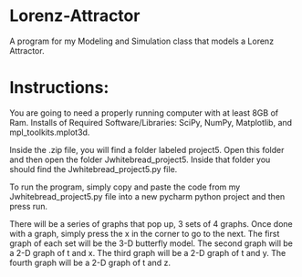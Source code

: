 # Lorenz-Attractor
A program for my Modeling and Simulation class that models a Lorenz Attractor.

# Instructions:
You are going to need a properly running computer with at least 8GB of Ram. 
Installs of Required Software/Libraries: SciPy, NumPy, Matplotlib, and mpl_toolkits.mplot3d.

Inside the .zip file, you will find a folder labeled project5. Open this folder and then open the folder Jwhitebread_project5.
Inside that folder you should find the Jwhitebread_project5.py file.

To run the program, simply copy and paste the code from my Jwhitebread_project5.py file into a new pycharm python project and then press run. 

There will be a series of graphs that pop up, 3 sets of 4 graphs. Once done with a graph, simply press the x in the corner to go to the next.
The first graph of each set will be the 3-D butterfly model.
The second graph will be a 2-D graph of t and x.
The third graph will be a 2-D graph of t and y.
The fourth graph will be a 2-D graph of t and z.
